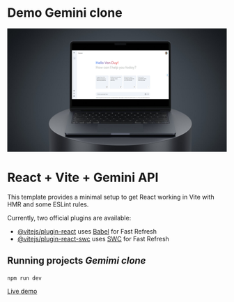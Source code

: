 # Demo Gemini clone

![hinhanh](./src/assets/demo%20gemini.png)

# React + Vite + Gemini API

This template provides a minimal setup to get React working in Vite with HMR and some ESLint rules.

Currently, two official plugins are available:

- [@vitejs/plugin-react](https://github.com/vitejs/vite-plugin-react/blob/main/packages/plugin-react/README.md) uses [Babel](https://babeljs.io/) for Fast Refresh
- [@vitejs/plugin-react-swc](https://github.com/vitejs/vite-plugin-react-swc) uses [SWC](https://swc.rs/) for Fast Refresh

## Running projects *Gemimi clone*

 `npm run dev`

[Live demo](https://gemini-clone-fawn.vercel.app/)

